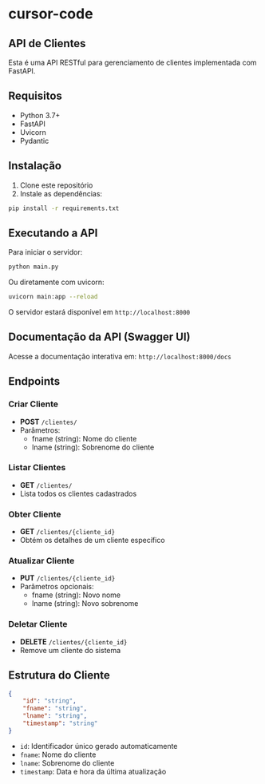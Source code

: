 # cursor-code

## API de Clientes

Esta é uma API RESTful para gerenciamento de clientes implementada com FastAPI.

## Requisitos

- Python 3.7+
- FastAPI
- Uvicorn
- Pydantic

## Instalação

1. Clone este repositório
2. Instale as dependências:
```bash
pip install -r requirements.txt
```

## Executando a API

Para iniciar o servidor:

```bash
python main.py
```

Ou diretamente com uvicorn:

```bash
uvicorn main:app --reload
```

O servidor estará disponível em `http://localhost:8000`

## Documentação da API (Swagger UI)

Acesse a documentação interativa em: `http://localhost:8000/docs`

## Endpoints

### Criar Cliente
- **POST** `/clientes/`
- Parâmetros:
  - fname (string): Nome do cliente
  - lname (string): Sobrenome do cliente

### Listar Clientes
- **GET** `/clientes/`
- Lista todos os clientes cadastrados

### Obter Cliente
- **GET** `/clientes/{cliente_id}`
- Obtém os detalhes de um cliente específico

### Atualizar Cliente
- **PUT** `/clientes/{cliente_id}`
- Parâmetros opcionais:
  - fname (string): Novo nome
  - lname (string): Novo sobrenome

### Deletar Cliente
- **DELETE** `/clientes/{cliente_id}`
- Remove um cliente do sistema

## Estrutura do Cliente

```json
{
    "id": "string",
    "fname": "string",
    "lname": "string",
    "timestamp": "string"
}
```

- `id`: Identificador único gerado automaticamente
- `fname`: Nome do cliente
- `lname`: Sobrenome do cliente
- `timestamp`: Data e hora da última atualização 
